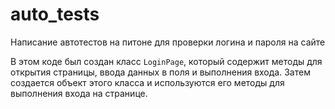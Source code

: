 # auto_tests
Написание автотестов на питоне для проверки логина и пароля на сайте

В этом коде был создан класс `LoginPage`, который содержит методы для открытия страницы, ввода данных в поля и выполнения входа. Затем создается объект этого класса и используются его методы для выполнения входа на странице.
